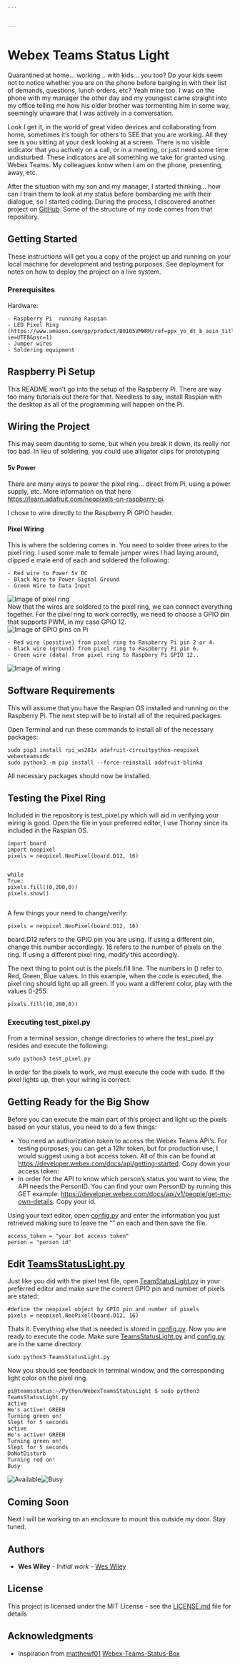 ```yaml
---


---
```


<h1 id="webex-teams-status-light">Webex Teams Status Light</h1>
<p>Quarantined at home… working… with kids… you too?  Do your kids seem not to notice whether you are on the phone before barging in with their list of demands, questions, lunch orders, etc?  Yeah mine too.  I was on the phone with my manager the other day and my youngest came straight into my office telling me how his older brother was tormenting him in some way, seemingly unaware that I was actively in a conversation.</p>
<p>Look I get it, in the world of great video devices and collaborating from home, sometimes it’s tough for others to SEE that you are working.  All they see is you sitting at your desk looking at a screen.  There is no visible indicator that you actively on a call, or in a meeting, or just need some time undisturbed.  These indicators are all something we take for granted using Webex Teams.  My colleagues know when I am on the phone, presenting, away, etc.</p>
<p>After the situation with my son and my manager, I started thinking… how can I train them to look at my status before bombarding me with their dialogue, so I started coding.  During the process, I discovered another project on <a href="https://github.com/matthewf01/Webex-Teams-Status-Box">GitHub</a>.  Some of the structure of my code comes from that repository.</p>
<h2 id="getting-started">Getting Started</h2>
<p>These instructions will get you a copy of the project up and running on your local machine for development and testing purposes. See deployment for notes on how to deploy the project on a live system.</p>
<h3 id="prerequisites">Prerequisites</h3>
<p>Hardware:</p>
<pre><code>- Raspberry Pi  running Raspian
- LED Pixel Ring (https://www.amazon.com/gp/product/B0105VMWRM/ref=ppx_yo_dt_b_asin_title_o07_s00?ie=UTF8&amp;psc=1)
- Jumper wires
- Soldering equipment 
</code></pre>
<h2 id="raspberry-pi-setup">Raspberry Pi Setup</h2>
<p>This README won’t go into the setup of the Raspberry Pi.  There are way too many tutorials out there for that.  Needless to say, install Raspian with the desktop as all of the programming will happen on the Pi.</p>
<h2 id="wiring-the-project">Wiring the Project</h2>
<p>This may seem daunting to some, but when you break it down, its really not too bad.  In lieu of soldering, you could use alligator clips for prototyping</p>
<h4 id="v-power">5v Power</h4>
<p>There are many ways to power the pixel ring… direct from Pi, using a power supply, etc.  More information on that here <a href="https://learn.adafruit.com/neopixels-on-raspberry-pi">https://learn.adafruit.com/neopixels-on-raspberry-pi</a>.</p>
<p>I chose to wire directly to the Raspberry Pi GPIO header.</p>
<h4 id="pixel-wiring">Pixel Wiring</h4>
<p>This is where the soldering comes in.  You need to solder three wires to the pixel ring.  I used some male to female jumper wires I had laying around, clipped e male end of each and soldered  the following:</p>
<pre><code>- Red wire to Power 5v DC
- Black Wire to Power Signal Ground
- Green Wire to Data Input
</code></pre>
<p><img src="https://github.com/wewiley/WebexTeamsStatusLight/blob/master/photos/IMG_8908.jpg" alt="Image of pixel ring"><br>
Now that the wires are soldered to the pixel ring, we can connect everything together.  For the pixel ring to work correctly, we need to choose a GPIO pin that supports PWM, in my case GPIO 12.<br>
<img src="https://i.stack.imgur.com/yHddo.png" alt="Image of GPIO pins on Pi"></p>
<pre><code>- Red wire (positive) from pixel ring to Raspberry Pi pin 2 or 4.
- Black wire (ground) from pixel ring to Raspberry Pi pin 6.
- Green wire (data) from pixel ring to Raspbery Pi GPIO 12..
</code></pre>
<p><img src="https://github.com/wewiley/WebexTeamsStatusLight/blob/master/photos/zero_wiring.jpg" alt="Image of wiring"></p>
<h2 id="software-requirements">Software Requirements</h2>
<p>This will assume that you have the Raspian OS installed and running on the Raspberry Pi.  The next step will be to install all of the required packages.</p>
<p>Open Terminal and run these commands to install all of the necessary packages:</p>
<pre class=" language-bash"><code class="prism  language-bash"><span class="token function">sudo</span> pip3 <span class="token function">install</span> rpi_ws281x adafruit-circuitpython-neopixel webexteamssdk
<span class="token function">sudo</span> python3 -m pip <span class="token function">install</span> --force-reinstall adafruit-blinka
</code></pre>
<p>All necessary packages should now be installed.</p>
<h2 id="testing-the-pixel-ring">Testing the Pixel Ring</h2>
<p>Included in the repository is test_pixel.py which will aid in verifying your wiring is good.  Open the file in your preferred editor, I use Thonny since its included in the Raspian OS.</p>
<pre class=" language-python"><code class="prism  language-python"><span class="token keyword">import</span> board
<span class="token keyword">import</span> neopixel
pixels <span class="token operator">=</span> neopixel<span class="token punctuation">.</span>NeoPixel<span class="token punctuation">(</span>board<span class="token punctuation">.</span>D12<span class="token punctuation">,</span> <span class="token number">16</span><span class="token punctuation">)</span>

<span class="token keyword">while</span> <span class="token boolean">True</span><span class="token punctuation">:</span>
    pixels<span class="token punctuation">.</span>fill<span class="token punctuation">(</span><span class="token punctuation">(</span><span class="token number">0</span><span class="token punctuation">,</span><span class="token number">200</span><span class="token punctuation">,</span><span class="token number">0</span><span class="token punctuation">)</span><span class="token punctuation">)</span>
    pixels<span class="token punctuation">.</span>show<span class="token punctuation">(</span><span class="token punctuation">)</span>
</code></pre>
<p>A few things your need to change/verify:</p>
<pre class=" language-python"><code class="prism  language-python">pixels <span class="token operator">=</span> neopixel<span class="token punctuation">.</span>NeoPixel<span class="token punctuation">(</span>board<span class="token punctuation">.</span>D12<span class="token punctuation">,</span> <span class="token number">16</span><span class="token punctuation">)</span>
</code></pre>
<p>board.D12 refers to the GPIO pin you are using.  If using a different pin, change this number accordingly.  16 refers to the number of pixels on the ring.  If using a different pixel ring, modify this accordingly.</p>
<p>The next thing to point out is the pixels.fill line.  The numbers in () refer to Red, Green, Blue values.  In this example, when the code is executed, the pixel ring should light up all green.  If you want a different color, play with the values 0-255.</p>
<pre class=" language-python"><code class="prism  language-python">pixels<span class="token punctuation">.</span>fill<span class="token punctuation">(</span><span class="token punctuation">(</span><span class="token number">0</span><span class="token punctuation">,</span><span class="token number">200</span><span class="token punctuation">,</span><span class="token number">0</span><span class="token punctuation">)</span><span class="token punctuation">)</span>
</code></pre>
<h3 id="executing-test_pixel.py">Executing test_pixel.py</h3>
<p>From a terminal session, change directories to where the test_pixel.py resides and execute the following:</p>
<pre class=" language-bash"><code class="prism  language-bash"><span class="token function">sudo</span> python3 test_pixel.py
</code></pre>
<p>In order for the pixels to work, we must execute the code with sudo.  If the pixel lights up, then your wiring is correct.</p>
<h2 id="getting-ready-for-the-big-show">Getting Ready for the Big Show</h2>
<p>Before you can execute the main part of this project and light up the pixels based on your status, you need to do a few things:</p>
<ul>
<li>You need an authorization token to access the Webex Teams API’s.  For testing purposes, you can get a 12hr token, but for production use, I would suggest using a bot access token.  All of this can be found at <a href="https://developer.webex.com/docs/api/getting-started">https://developer.webex.com/docs/api/getting-started</a>.  Copy down your access token:</li>
<li>In order for the API to know which person’s status you want to view, the API needs the PersonID.  You can find your own PersonID by running this GET example: <a href="https://developer.webex.com/docs/api/v1/people/get-my-own-details">https://developer.webex.com/docs/api/v1/people/get-my-own-details</a>.  Copy your id.</li>
</ul>
<p>Using your text editor, open <a href="http://config.py">config.py</a> and enter the information you just retrieved making sure to leave the “” on each and then save the file.</p>
<pre><code>access_token = "your bot access token"
person = "person id"
</code></pre>
<h2 id="edit-teamsstatuslight.py">Edit <a href="http://TeamsStatusLight.py">TeamsStatusLight.py</a></h2>
<p>Just like you did with the pixel test file, open <a href="http://TeamStatusLight.py">TeamStatusLight.py</a> in your preferred editor and make sure the correct GPIO pin and number of pixels are stated:</p>
<pre class=" language-python"><code class="prism  language-python"><span class="token comment">#define the neopixel object by GPIO pin and number of pixels </span>
pixels <span class="token operator">=</span> neopixel<span class="token punctuation">.</span>NeoPixel<span class="token punctuation">(</span>board<span class="token punctuation">.</span>D12<span class="token punctuation">,</span> <span class="token number">16</span><span class="token punctuation">)</span>
</code></pre>
<p>Thats it.  Everything else that is needed is stored in <a href="http://config.py">config.py</a>.  Now you are ready to execute the code.  Make sure <a href="http://TeamsStatusLight.py">TeamsStatusLight.py</a> and <a href="http://config.py">config.py</a> are in the same directory.</p>
<pre class=" language-bash"><code class="prism  language-bash"><span class="token function">sudo</span> python3 TeamsStatusLight.py
</code></pre>
<p>Now you should see feedback in terminal window, and the corresponding light color on the pixel ring.</p>
<pre class=" language-bash"><code class="prism  language-bash">pi@teamsstatus:~/Python/WebexTeamsStatusLight $ <span class="token function">sudo</span> python3 TeamsStatusLight.py 
active
He<span class="token string">'s active! GREEN
Turning green on!
Slept for 5 seconds
active
He'</span>s active<span class="token operator">!</span> GREEN
Turning green on<span class="token operator">!</span>
Slept <span class="token keyword">for</span> 5 seconds
DoNotDisturb
Turning red on<span class="token operator">!</span>
Busy
</code></pre>
<p><img src="https://github.com/wewiley/WebexTeamsStatusLight/blob/master/photos/zero_avail.jpg" alt="Available"><img src="https://github.com/wewiley/WebexTeamsStatusLight/blob/master/photos/zero_busy.jpg" alt="Busy"></p>
<h2 id="coming-soon">Coming Soon</h2>
<p>Next I will be working on an enclosure to mount this outside my door.  Stay tuned.</p>
<h2 id="authors">Authors</h2>
<ul>
<li><strong>Wes Wiley</strong> - <em>Initial work</em> - <a href="https://github.com/wewiley">Wes Wiley</a></li>
</ul>
<h2 id="license">License</h2>
<p>This project is licensed under the MIT License - see the <a href="LICENSE.md">LICENSE.md</a> file for details</p>
<h2 id="acknowledgments">Acknowledgments</h2>
<ul>
<li>Inspiration from <a href="https://github.com/matthewf01">matthewf01</a> <a href="https://github.com/matthewf01/Webex-Teams-Status-Box">Webex-Teams-Status-Box</a></li>
</ul>

